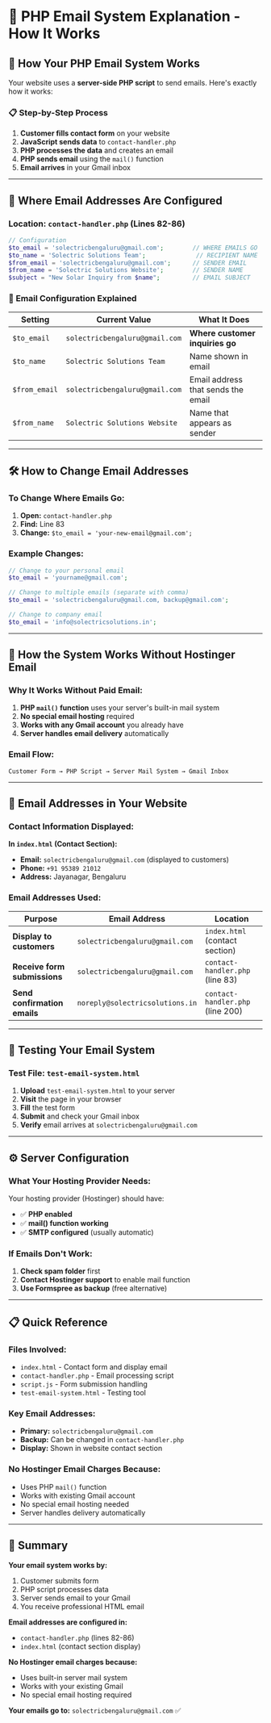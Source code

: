 # 📧 PHP Email System Explanation - How It Works

## 🎯 **How Your PHP Email System Works**

Your website uses a **server-side PHP script** to send emails. Here's exactly how it works:

### 📋 **Step-by-Step Process**

1. **Customer fills contact form** on your website
2. **JavaScript sends data** to `contact-handler.php`
3. **PHP processes the data** and creates an email
4. **PHP sends email** using the `mail()` function
5. **Email arrives** in your Gmail inbox

---

## 🔧 **Where Email Addresses Are Configured**

### **Location: `contact-handler.php` (Lines 82-86)**

```php
// Configuration
$to_email = 'solectricbengaluru@gmail.com';        // WHERE EMAILS GO
$to_name = 'Solectric Solutions Team';              // RECIPIENT NAME
$from_email = 'solectricbengaluru@gmail.com';      // SENDER EMAIL
$from_name = 'Solectric Solutions Website';        // SENDER NAME
$subject = "New Solar Inquiry from $name";         // EMAIL SUBJECT
```

### **📧 Email Configuration Explained**

| Setting | Current Value | What It Does |
|---------|---------------|--------------|
| `$to_email` | `solectricbengaluru@gmail.com` | **Where customer inquiries go** |
| `$to_name` | `Solectric Solutions Team` | Name shown in email |
| `$from_email` | `solectricbengaluru@gmail.com` | Email address that sends the email |
| `$from_name` | `Solectric Solutions Website` | Name that appears as sender |

---

## 🛠️ **How to Change Email Addresses**

### **To Change Where Emails Go:**

1. **Open:** `contact-handler.php`
2. **Find:** Line 83
3. **Change:** `$to_email = 'your-new-email@gmail.com';`

### **Example Changes:**

```php
// Change to your personal email
$to_email = 'yourname@gmail.com';

// Change to multiple emails (separate with comma)
$to_email = 'solectricbengaluru@gmail.com, backup@gmail.com';

// Change to company email
$to_email = 'info@solectricsolutions.in';
```

---

## 🔄 **How the System Works Without Hostinger Email**

### **Why It Works Without Paid Email:**

1. **PHP `mail()` function** uses your server's built-in mail system
2. **No special email hosting** required
3. **Works with any Gmail account** you already have
4. **Server handles email delivery** automatically

### **Email Flow:**
```
Customer Form → PHP Script → Server Mail System → Gmail Inbox
```

---

## 📱 **Email Addresses in Your Website**

### **Contact Information Displayed:**

**In `index.html` (Contact Section):**
- **Email:** `solectricbengaluru@gmail.com` (displayed to customers)
- **Phone:** `+91 95389 21012`
- **Address:** Jayanagar, Bengaluru

### **Email Addresses Used:**

| Purpose | Email Address | Location |
|---------|---------------|----------|
| **Display to customers** | `solectricbengaluru@gmail.com` | `index.html` (contact section) |
| **Receive form submissions** | `solectricbengaluru@gmail.com` | `contact-handler.php` (line 83) |
| **Send confirmation emails** | `noreply@solectricsolutions.in` | `contact-handler.php` (line 200) |

---

## 🧪 **Testing Your Email System**

### **Test File: `test-email-system.html`**

1. **Upload** `test-email-system.html` to your server
2. **Visit** the page in your browser
3. **Fill** the test form
4. **Submit** and check your Gmail inbox
5. **Verify** email arrives at `solectricbengaluru@gmail.com`

---

## ⚙️ **Server Configuration**

### **What Your Hosting Provider Needs:**

Your hosting provider (Hostinger) should have:
- ✅ **PHP enabled**
- ✅ **mail() function working**
- ✅ **SMTP configured** (usually automatic)

### **If Emails Don't Work:**

1. **Check spam folder** first
2. **Contact Hostinger support** to enable mail function
3. **Use Formspree as backup** (free alternative)

---

## 📋 **Quick Reference**

### **Files Involved:**
- `index.html` - Contact form and display email
- `contact-handler.php` - Email processing script
- `script.js` - Form submission handling
- `test-email-system.html` - Testing tool

### **Key Email Addresses:**
- **Primary:** `solectricbengaluru@gmail.com`
- **Backup:** Can be changed in `contact-handler.php`
- **Display:** Shown in website contact section

### **No Hostinger Email Charges Because:**
- Uses PHP `mail()` function
- Works with existing Gmail account
- No special email hosting needed
- Server handles delivery automatically

---

## 🎉 **Summary**

**Your email system works by:**
1. Customer submits form
2. PHP script processes data
3. Server sends email to your Gmail
4. You receive professional HTML email

**Email addresses are configured in:**
- `contact-handler.php` (lines 82-86)
- `index.html` (contact section display)

**No Hostinger email charges because:**
- Uses built-in server mail system
- Works with your existing Gmail
- No special email hosting required

**Your emails go to:** `solectricbengaluru@gmail.com` ✅
